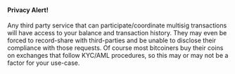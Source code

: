 
#### Privacy Alert!
Any third party service that can participate/coordinate multisig transactions will have access to your balance and transaction history.
They may even be forced to record-share with third-parties and be unable to disclose their compliance with those requests.
Of course most bitcoiners buy their coins on exchanges that follow KYC/AML procedures, so this may or may not be a factor for your use-case.

